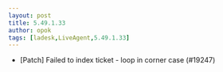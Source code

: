 ```yaml
---
layout: post
title: 5.49.1.33
author: opok
tags: [ladesk,LiveAgent,5.49.1.33]
---
```


- [Patch] Failed to index ticket - loop in corner case (#19247)
